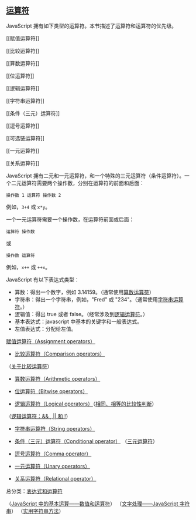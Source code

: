 ## [运算符](https://developer.mozilla.org/zh-CN/docs/Web/JavaScript/Guide/Expressions_and_Operators#运算符)

JavaScript 拥有如下类型的运算符。本节描述了运算符和运算符的优先级。

[[赋值运算符]]

[[比较运算符]]

[[算数运算符]]

[[位运算符]]

[[逻辑运算符]]

[[字符串运算符]]

[[条件（三元）运算符]]

[[逗号运算符]]

[[可选链运算符]]

[[一元运算符]]

[[关系运算符]]

JavaScript 拥有二元和一元运算符，和一个特殊的三元运算符（条件运算符）。一个二元运算符需要两个操作数，分别在运算符的前面和后面：

```
操作数 1 运算符 操作数 2
```

例如，`3+4` 或 `x*y`。

一个一元运算符需要一个操作数，在运算符前面或后面：

```
运算符 操作数
```

或

```
操作数 运算符
```

例如，`x++` 或 `++x`。

JavaScript 有以下表达式类型：

-   算数：得出一个数字，例如 3.14159。（通常使用[算数运算符](https://developer.mozilla.org/zh-CN/docs/Web/JavaScript/Guide/Expressions_and_Operators#%E7%AE%97%E6%9C%AF%E8%BF%90%E7%AE%97%E7%AC%A6)）
-   字符串：得出一个字符串，例如，"Fred" 或 "234"。（通常使用[字符串运算符](https://developer.mozilla.org/zh-CN/docs/Web/JavaScript/Guide/Expressions_and_Operators#%E5%AD%97%E7%AC%A6%E4%B8%B2%E8%BF%90%E7%AE%97%E7%AC%A6)。）
-   逻辑值：得出 true 或者 false。（经常涉及到[逻辑运算符](https://developer.mozilla.org/zh-CN/docs/Web/JavaScript/Guide/Expressions_and_Operators#%E9%80%BB%E8%BE%91%E8%BF%90%E7%AE%97%E7%AC%A6)。）
-   基本表达式：javascript 中基本的关键字和一般表达式。
-   左值表达式：分配给左值。

[赋值运算符（Assignment operators）](https://developer.mozilla.org/zh-CN/docs/Web/JavaScript/Guide/Expressions_and_Operators#%E8%B5%8B%E5%80%BC%E8%BF%90%E7%AE%97%E7%AC%A6)
-   [比较运算符（Comparison operators）](https://developer.mozilla.org/zh-CN/docs/Web/JavaScript/Guide/Expressions_and_Operators#%E6%AF%94%E8%BE%83%E8%BF%90%E7%AE%97%E7%AC%A6)

（[关于比较运算符](https://developer.mozilla.org/zh-CN/docs/Learn/JavaScript/Building_blocks/conditionals#关于比较运算符)）

-   [算数运算符（Arithmetic operators）](https://developer.mozilla.org/zh-CN/docs/Web/JavaScript/Guide/Expressions_and_Operators#%E7%AE%97%E6%9C%AF%E8%BF%90%E7%AE%97%E7%AC%A6)
-   [位运算符（Bitwise operators）](https://developer.mozilla.org/zh-CN/docs/Web/JavaScript/Guide/Expressions_and_Operators#%E4%BD%8D%E8%BF%90%E7%AE%97%E7%AC%A6)

-   [逻辑运算符（Logical operators）](https://developer.mozilla.org/zh-CN/docs/Web/JavaScript/Guide/Expressions_and_Operators#%E9%80%BB%E8%BE%91%E8%BF%90%E7%AE%97%E7%AC%A6)（[相同、相等的比较性判断](https://developer.mozilla.org/zh-CN/docs/Web/JavaScript/Equality_comparisons_and_sameness)）

（[逻辑运算符：&& , || 和 !](https://developer.mozilla.org/zh-CN/docs/Learn/JavaScript/Building_blocks/conditionals#逻辑运算符：_和_!)）

-   [字符串运算符（String operators）](https://developer.mozilla.org/zh-CN/docs/Web/JavaScript/Guide/Expressions_and_Operators#%E5%AD%97%E7%AC%A6%E4%B8%B2%E8%BF%90%E7%AE%97%E7%AC%A6)
-   [条件（三元）运算符（Conditional operator）](https://developer.mozilla.org/zh-CN/docs/Web/JavaScript/Guide/Expressions_and_Operators#conditional_operator)
（[三元运算符](https://developer.mozilla.org/zh-CN/docs/Learn/JavaScript/Building_blocks/conditionals#三元运算符)）

-   [逗号运算符（Comma operator）](https://developer.mozilla.org/zh-CN/docs/Web/JavaScript/Guide/Expressions_and_Operators#comma_operator)
-   [一元运算符（Unary operators）](https://developer.mozilla.org/zh-CN/docs/Web/JavaScript/Guide/Expressions_and_Operators#delete)
-   [关系运算符（Relational operator）](https://developer.mozilla.org/zh-CN/docs/Web/JavaScript/Guide/Expressions_and_Operators#%E5%85%B3%E7%B3%BB%E8%BF%90%E7%AE%97%E7%AC%A6)

总分类：[表达式和运算符](https://developer.mozilla.org/zh-CN/docs/Web/JavaScript/Reference/Operators)

（[JavaScript 中的基本运算——数值和运算符](https://developer.mozilla.org/zh-CN/docs/Learn/JavaScript/First_steps/Math)）
（[文字处理——JavaScript 字符串](https://developer.mozilla.org/zh-CN/docs/Learn/JavaScript/First_steps/Strings)）
（[实用字符串方法](https://developer.mozilla.org/zh-CN/docs/Learn/JavaScript/First_steps/Useful_string_methods)）